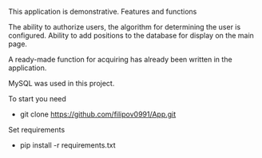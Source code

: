 This application is demonstrative.
Features and functions

The ability to authorize users, the algorithm for determining the user is configured.
Ability to add positions to the database for display on the main page.


A ready-made function for acquiring has already been written in the application.

MySQL was used in this project.


To start you need
- git clone https://github.com/filipov0991/App.git

Set requirements
- pip install -r requirements.txt
